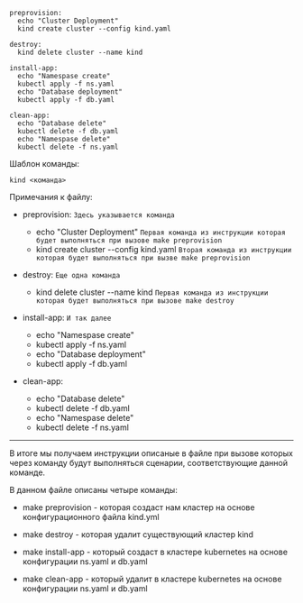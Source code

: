 ```shell
preprovision:
  echo "Cluster Deployment"
  kind create cluster --config kind.yaml

destroy:
  kind delete cluster --name kind

install-app:
  echo "Namespase create"
  kubectl apply -f ns.yaml
  echo "Database deployment"
  kubectl apply -f db.yaml  

clean-app:
  echo "Database delete"
  kubectl delete -f db.yaml
  echo "Namespase delete"
  kubectl delete -f ns.yaml

```
Шаблон команды:
```shell
kind <команда>
```
Примечания к файлу:

* preprovision:  `Здесь указывается команда`
  - echo "Cluster Deployment" `Первая команда из инструкции которая будет выполняться при вызове make preprovision`
  - kind create cluster --config kind.yaml `Вторая команда из инструкции которая будет выполняться при вызве make preprovision`

* destroy: `Еще одна команда`
  - kind delete cluster --name kind `Первая команда из инструкции которая будет выполняться при вызове make destroy`

* install-app: `И так далее`
  - echo "Namespase create"
  - kubectl apply -f ns.yaml
  - echo "Database deployment"
  - kubectl apply -f db.yaml  

* clean-app:
  - echo "Database delete"
  - kubectl delete -f db.yaml
  - echo "Namespase delete"
  - kubectl delete -f ns.yaml
---

В итоге мы получаем инструкции описаные в файле <Makefile> при вызове которых через команду <make> будут выполняться сценарии, соответствующие данной команде.

В данном файле описаны четыре команды:

* make preprovision - которая создаст нам кластер на основе конфигурационного файла kind.yml

* make destroy - которая удалит существующий кластер kind

* make install-app - который создаст <namespase> в кластере kubernetes на основе конфигурации ns.yaml и db.yaml

* make clean-app - который удалит <namespase> в кластере kubernetes на основе конфигурации ns.yaml и db.yaml
